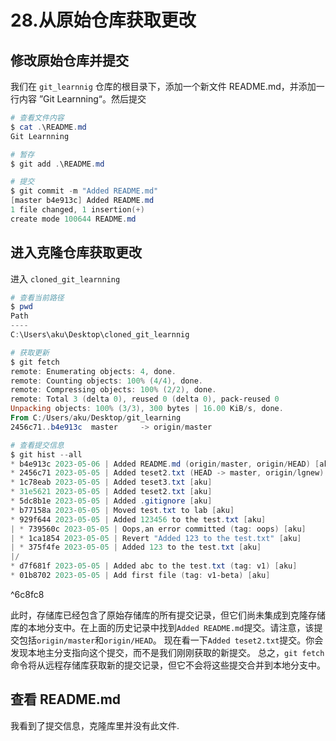 # 28.从原始仓库获取更改

## 修改原始仓库并提交

我们在 `git_learnnig` 仓库的根目录下，添加一个新文件 README.md，并添加一行内容 ”Git Learnning“。然后提交

```powershell
# 查看文件内容
$ cat .\README.md
Git Learnning

# 暂存
$ git add .\README.md

# 提交
$ git commit -m "Added README.md"
[master b4e913c] Added README.md
1 file changed, 1 insertion(+)
create mode 100644 README.md
```

## 进入克隆仓库获取更改

进入 `cloned_git_learnning`

```powershell
# 查看当前路径
$ pwd
Path
----
C:\Users\aku\Desktop\cloned_git_learnnig

# 获取更新
$ git fetch
remote: Enumerating objects: 4, done.
remote: Counting objects: 100% (4/4), done.
remote: Compressing objects: 100% (2/2), done.
remote: Total 3 (delta 0), reused 0 (delta 0), pack-reused 0
Unpacking objects: 100% (3/3), 300 bytes | 16.00 KiB/s, done.
From C:/Users/aku/Desktop/git_learning
2456c71..b4e913c  master     -> origin/master
```

```powershell
# 查看提交信息
$ git hist --all
* b4e913c 2023-05-06 | Added README.md (origin/master, origin/HEAD) [aku]
* 2456c71 2023-05-05 | Added teset2.txt (HEAD -> master, origin/lgnew) [aku]
* 1c78eab 2023-05-05 | Added teset3.txt [aku]
* 31e5621 2023-05-05 | Added teset2.txt [aku]
* 5dc8b1e 2023-05-05 | Added .gitignore [aku]
* b77158a 2023-05-05 | Moved test.txt to lab [aku]
* 929f644 2023-05-05 | Added 123456 to the test.txt [aku]
| * 739560c 2023-05-05 | Oops,an error committed (tag: oops) [aku]
| * 1ca1854 2023-05-05 | Revert "Added 123 to the test.txt" [aku]
| * 375f4fe 2023-05-05 | Added 123 to the test.txt [aku]
|/
* d7f681f 2023-05-05 | Added abc to the test.txt (tag: v1) [aku]
* 01b8702 2023-05-05 | Add first file (tag: v1-beta) [aku]
```

^6c8fc8

此时，存储库已经包含了原始存储库的所有提交记录，但它们尚未集成到克隆存储库的本地分支中。在上面的历史记录中找到`Added README.md`提交。请注意，该提交包括`origin/master`和`origin/HEAD`。
现在看一下`Added teset2.txt`提交。你会发现本地主分支指向这个提交，而不是我们刚刚获取的新提交。
总之，`git fetch`命令将从远程存储库获取新的提交记录，但它不会将这些提交合并到本地分支中。

## 查看 README.md

我看到了提交信息，克隆库里并没有此文件.
